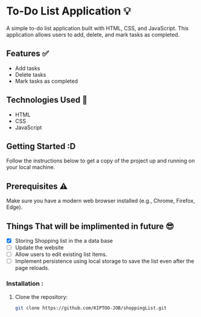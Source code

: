 # To-Do List Application :bulb:

A simple to-do list application built with HTML, CSS, and JavaScript. This application allows users to add, delete, and mark tasks as completed.

## Features ✅

- Add tasks
- Delete tasks
- Mark tasks as completed

## Technologies Used 🚀

- HTML
- CSS
- JavaScript

## Getting Started :D

Follow the instructions below to get a copy of the project up and running on your local machine.

## Prerequisites :warning:

Make sure you have a modern web browser installed (e.g., Chrome, Firefox, Edge).

## Things That will be implimented in future 😎

- [x] Storing Shopping list in the a data base
- [ ] Update the website
- [ ] Allow users to edit existing list items.
- [ ] Implement persistence using local storage to save the list even after the page reloads.

### Installation :

1. Clone the repository:
   ```sh
   git clone https://github.com/KIPTOO-JOB/shoppingList.git
   ```
